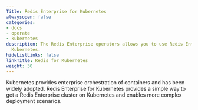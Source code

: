 ```yaml
---
Title: Redis Enterprise for Kubernetes
alwaysopen: false
categories:
- docs
- operate
- kubernetes
description: The Redis Enterprise operators allows you to use Redis Enterprise for
  Kubernetes.
hideListLinks: false
linkTitle: Redis for Kubernetes
weight: 30
---
```


Kubernetes provides enterprise orchestration of containers and has been widely adopted. Redis Enterprise for Kubernetes provides a simple way to get a Redis Enterprise cluster on Kubernetes and enables more complex deployment scenarios.

